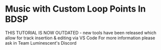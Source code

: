 # Music with Custom Loop Points In BDSP

THIS TUTORIAL IS NOW OUTDATED - new tools have been released which allow for track insertion & editing via VS Code
For more information please ask in Team Luminescent's Discord
